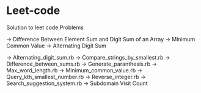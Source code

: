 # Leet-code
Solution to leet code Problems
  
  -> Difference Between Element Sum and Digit Sum of an Array
  -> Minimum Common Value
  -> Alternating Digit Sum

  -> Alternating_digit_sum.rb
  -> Compare_strings_by_smallest.rb
  -> Difference_between_sums.rb
  -> Generate_paranthesis.rb
  -> Max_word_length.rb
  -> Minimum_common_value.rb
  -> Query_kth_smallest_number.rb
  -> Reverse_integer.rb
  -> Search_suggestion_system.rb
  -> Subdomain Visit Count

